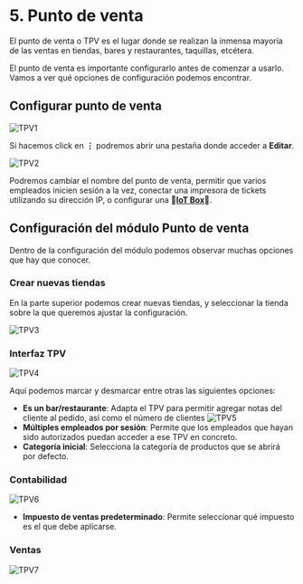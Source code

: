 # 5. Punto de venta

El punto de venta o TPV es el lugar donde se realizan la inmensa mayoría de las ventas en tiendas, bares y restaurantes, taquillas, etcétera.

El punto de venta es importante configurarlo antes de comenzar a usarlo. Vamos a ver qué opciones de configuración podemos encontrar.

## Configurar punto de venta

![TPV1](https://raw.githubusercontent.com/canarydev/SGE/refs/heads/main/static/images/UT3/tpv1.png)

Si hacemos click en **⋮** podremos abrir una pestaña donde acceder a **Editar**.

![TPV2](https://raw.githubusercontent.com/canarydev/SGE/refs/heads/main/static/images/UT3/tpv2.png)

Podremos cambiar el nombre del punto de venta, permitir que varios empleados inicien sesión a la vez, conectar una impresora de tickets utilizando su dirección IP, o configurar una 🚧**[IoT Box](https://www.odoo.com/es_ES/app/iot)**🚧.

## Configuración del módulo Punto de venta

Dentro de la configuración del módulo podemos observar muchas opciones que hay que conocer.

### Crear nuevas tiendas

En la parte superior podemos crear nuevas tiendas, y seleccionar la tienda sobre la que queremos ajustar la configuración.

![TPV3](https://raw.githubusercontent.com/canarydev/SGE/refs/heads/main/static/images/UT3/tpv3.png)

### Interfaz TPV

![TPV4](https://raw.githubusercontent.com/canarydev/SGE/refs/heads/main/static/images/UT3/tpv4.png)

Aquí podemos marcar y desmarcar entre otras las siguientes opciones:
- **Es un bar/restaurante**: Adapta el TPV para permitir agregar notas del cliente al pedido, así como el número de clientes
![TPV5](https://raw.githubusercontent.com/canarydev/SGE/refs/heads/main/static/images/UT3/tpv5.png)
- **Múltiples empleados por sesión**: Permite que los empleados que hayan sido autorizados puedan acceder a ese TPV en concreto.
- **Categoría inicial**: Selecciona la categoría de productos que se abrirá por defecto.

### Contabilidad

![TPV6](https://raw.githubusercontent.com/canarydev/SGE/refs/heads/main/static/images/UT3/tpv6.png)

- **Impuesto de ventas predeterminado**: Permite seleccionar qué impuesto es el que debe aplicarse.

### Ventas

![TPV7](https://raw.githubusercontent.com/canarydev/SGE/refs/heads/main/static/images/UT3/tpv7.png)

